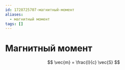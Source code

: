 ```yaml
---
id: 1728725707-магнитный-момент
aliases:
  - магнитный момент
tags: []
---
```


# Магнитный момент
$$
\vec{m} = \frac{I}{c} \vec{S}
$$

